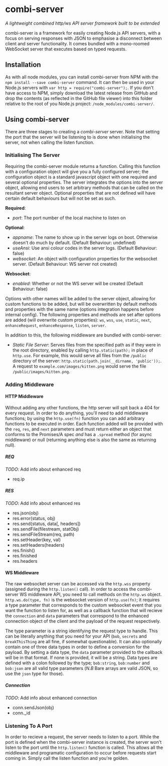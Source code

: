 # combi-server
_A lightweight combined http/ws API server framework built to be extended_

combi-server is a framework for easily creating Node.js API servers, with a focus on serving responses with JSON to emphasise a disconnect between client and
server functionality. It comes bundled with a mono-roomed WebSocket server that executes based on typed requests.

## Installation
As with all node modules, you can install combi-server from NPM with the `npm install --save combi-server` command. It can then be used in your Node.js servers
with `var http = require("combi-server");`. If you don't have access to NPM, simply download the latest release from GitHub and drop the contents (as reflected
in the GitHub file viewer) into this folder relative to the root of you Node.js project: `/node_modules/combi-server/`.

## Using combi-server
There are three stages to creating a *combi-server* server. Note that setting the port that the server will be listening to is done when initialising the server,
not when calling the listen function.

### Initialising The Server
Requiring the combi-server module returns a function. Calling this function with a configuration object will give you a fully configured server; the configuration
object is a standard javascript object with one required and several optional properties. The server integrates the options into the server object, allowing end 
users to set arbitrary methods that can be called on the resultant server object. Optional properties that are not defined will have certain default behaviours but
will not be set as such.

**Required**:
* _port_: The port number of the local machine to listen on

**Optional**:
* _appname_: The name to show up in the server logs on boot. Otherwise doesn't do much by default. (Default Behaviour: undefined)
* _useAnsi_: Use ansi colour codes in the server logs. (Default Behaviour: false)
* _websocket_: An object with configuration properties for the websocket server. (Default Behaviour: WS server not created)

**Websocket**:
* _enabled_: Whether or not the WS server will be created (Default Behaviour: false)

Options with other names will be added to the server object, allowing for custom functions to be added, but will be overwritten by default methods and properties 
with the same name (options integration happens before internal config). The following properties and methods are set after options are added (will overwrite 
custom properties): `ws`, `wss`, `use`, `static`, `next`, `enhanceRequest`, `enhanceResponse`, `listen`, `server`.

In addition to this, the following middleware are bundled with combi-server:
* _Static File Server_: Serves files from the specified path as if they were in the root directory, enabled by calling `http.static(path);` in place of `http.use`. 
For example, this would serve all files from the `/public` directory of the server: `http.static(path.join(__dirname, 'public'));`. A request to 
`example.com/images/kitten.png` would serve the file `/public/images/kitten.png`.

### Adding Middleware

#### HTTP Middleware
Without adding any other functions, the http server will spit back a 404 for every request. In order to do anything, you'll need to add middleware functions; by using 
the `http.use(fn)` function you can add arbitrary functions to be executed in order. Each function added will be provided with the `req`, `res`, and `next` parameters
and must return either an object that conforms to the Promises/A spec _and_ has a `.spread` method (for async middleware) or null (returning anything else is also
the same as returning null). 

##### REQ
_TODO_: Add info about enhanced req
* req.ip

##### RES
_TODO_: Add info about enhanced res
* res.json(obj)
* res.error(status, obj)
* res.send(status, data[, headers])
* res.sendFile(filestream, statObj)
* res.sendFileStream(req, path)
* res.setHeader(key, val)
* res.setHeaders(headers)
* res.finish()
* res.finished
* res.headers

#### WS Middleware
The raw websocket server can be accessed via the `http.wss` property (assigned during the `http.listen()` call). In order to access the combi-server WS middleware API,
you need to call methods on the `http.ws` object. `http.ws.do(type, fn)` is the websocket version of `http.use(fn)`; it requires a type parameter that corresponds to
the custom websocket event that you want the function to listen for, as well as a callback function that will recieve the `connection` and `data` parameters that correspond to 
the enhanced connection object of the client and the payload of the request respectively.

The type parameter is a string identifying the request type to handle. This can be literally anything that you need for your API (`bob`, `secrets` and `breakThisThing`
are all fine, if somewhat questionable). It can also optionally contain one of three data types in order to define a conversion for the payload. By setting a data type,
the `data` parameter provided to the callback will be in that format. If none is provided, it will be a string. Data types are defined with a colon followed by the type;
`bob:string`, `bob:number` and `bob:json` are all valid type parameters (*N.B* Bare arrays are valid JSON, so use the `json` type for those).

##### Connection
_TODO_: Add info about enhanced connection
* conn.sendJson(obj)
* conn._id

### Listening To A Port
In order to recieve a request, the server needs to listen to a port. While the port is defined when the combi-server instance is created, the server won't listen to the port
until the `http.listen()` function is called. This allows all the middleware and programatic configuration to occur before requests start coming in. Simply call the listen
function and you're golden.